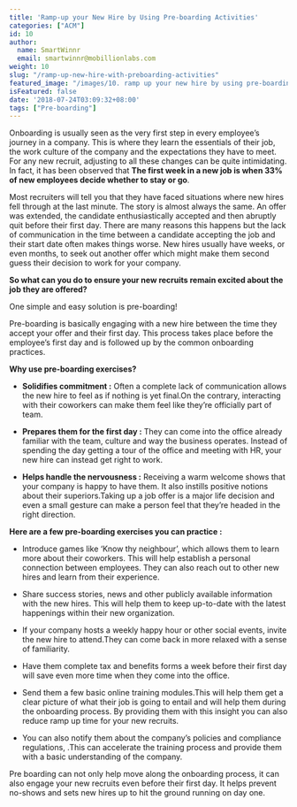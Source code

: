 ```yaml
---
title: 'Ramp-up your New Hire by Using Pre-boarding Activities'
categories: ["ACM"]
id: 10
author:
  name: SmartWinnr
  email: smartwinnr@mobillionlabs.com
weight: 10
slug: "/ramp-up-new-hire-with-preboarding-activities"
featured_image: "/images/10. ramp up your new hire by using pre-boarding activities.png"
isFeatured: false
date: '2018-07-24T03:09:32+08:00'
tags: ["Pre-boarding"]
---
```



Onboarding is usually seen as the very first step in every employee’s journey in a company. This is where they learn the essentials of their job, the work culture of the company and the expectations they have to meet. For any new recruit, adjusting to all these changes can be quite intimidating. In fact, it has been observed that **The first week in a new job is when 33% of new employees decide whether to stay or go**.

Most recruiters will tell you that they have faced situations where new hires fell through at the last minute. The story is almost always the same. An offer was extended, the candidate enthusiastically accepted and then abruptly quit before their first day.
There are many reasons this happens but the lack of communication in the time between a candidate accepting the job and their start date often makes things worse. New hires usually have weeks, or even months, to seek out another offer which might make them second guess their decision to work for your company.

**So what can you do to ensure your new recruits remain excited about the job they are offered?**

One simple and easy solution is pre-boarding!

Pre-boarding is basically engaging with a new hire between the time they accept your offer and their first day. This process takes place before the employee’s first day and is followed up by the common onboarding practices.

**Why use pre-boarding exercises?**

* **Solidifies commitment :** Often a complete lack of communication allows the new hire to feel as if nothing is yet final.On the contrary, interacting with their coworkers can make them feel like they’re officially part of team.

* **Prepares them for the first day :** They can come into the office already familiar with the team, culture and way the business operates. Instead of spending the day getting a tour of the office and meeting with HR, your new hire can instead get right to work.

* **Helps handle the nervousness :** Receiving a warm welcome shows that your company is happy to have them. It also instills positive notions about their superiors.Taking up a job offer is a major life decision  and even a small gesture can make a person feel that they’re headed in the right direction.

**Here are a few pre-boarding exercises you can practice :**

* Introduce games like ‘Know thy neighbour’, which allows them to learn more about their coworkers. This will help establish a personal connection between employees. They can also reach out to other new hires and learn from their experience.

* Share success stories, news and other publicly available information with the new hires. This will help them to keep up-to-date with the latest happenings within their new organization.

* If your company hosts a weekly happy hour or other social events, invite the new hire to attend.They can come back in more relaxed with a sense of familiarity.

* Have them  complete tax and benefits forms a week before their first day will save even more time when they come into the office.

* Send them a few basic online training modules.This will help them get a clear picture of what their job is going to entail and will help them during the onboarding process. By providing them with this insight you can also reduce ramp up time for your new recruits.

* You can also notify them about the company’s policies and  compliance regulations, .This can accelerate the training process and provide them with a basic understanding of the company.

Pre boarding can not only help move along the onboarding process, it can also engage your new recruits even before their first day. It helps prevent no-shows and sets new hires up to hit the ground running on day one.
